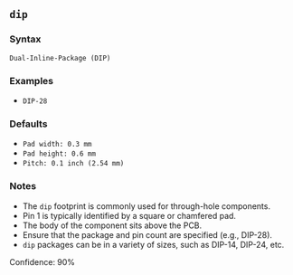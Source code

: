 ## `dip`

### Syntax
`Dual-Inline-Package (DIP)`

### Examples
- `DIP-28`

### Defaults
- `Pad width: 0.3 mm`
- `Pad height: 0.6 mm`
- `Pitch: 0.1 inch (2.54 mm)`

### Notes
- The `dip` footprint is commonly used for through-hole components.
- Pin 1 is typically identified by a square or chamfered pad.
- The body of the component sits above the PCB.
- Ensure that the package and pin count are specified (e.g., DIP-28).
- `dip` packages can be in a variety of sizes, such as DIP-14, DIP-24, etc.

Confidence: 90%